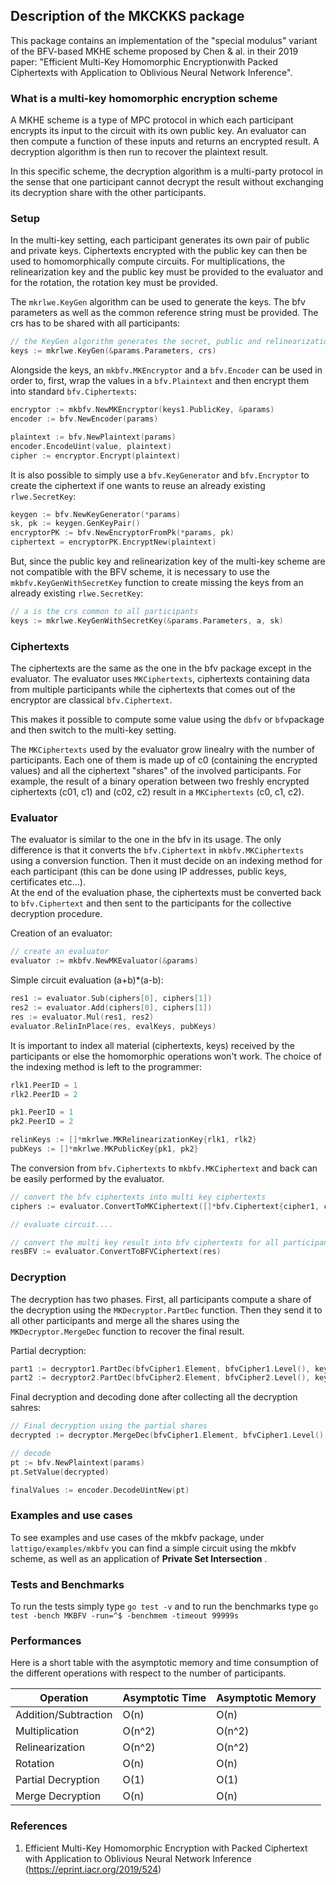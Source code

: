 ## Description of the MKCKKS package
This package contains an implementation of the "special modulus" variant of the BFV-based MKHE scheme proposed by Chen & al. in their 2019 paper: "Efficient Multi-Key Homomorphic Encryptionwith Packed Ciphertexts with Application to Oblivious Neural Network Inference".

### What is a multi-key homomorphic encryption scheme

A MKHE scheme is a type of MPC protocol in which each participant encrypts its input to the circuit with its own public key. An evaluator can then compute a function of these inputs and returns an encrypted result. A decryption algorithm is then run to recover the plaintext result.

In this specific scheme, the decryption algorithm is a multi-party protocol in the sense that one participant cannot decrypt the result without exchanging its decryption share with the other participants.

### Setup
In the multi-key setting, each participant generates its own pair of public and private keys. Ciphertexts encrypted with the public key can then be used to homomorphically compute circuits. 
For multiplications, the relinearization key and the public key must be provided to the evaluator and for the rotation, the rotation key must be provided.

The ```mkrlwe.KeyGen``` algorithm can be used to generate the keys. The bfv parameters as well as the common reference string must be provided.
The crs has to be shared with all participants:
```go
// the KeyGen algorithm generates the secret, public and relinearization key
keys := mkrlwe.KeyGen(&params.Parameters, crs)
```

Alongside the keys, an ```mkbfv.MKEncryptor``` and a ```bfv.Encoder``` can be used in order to, first, wrap the values in a ```bfv.Plaintext``` and then encrypt them into standard ```bfv.Ciphertexts```:
```go
encryptor := mkbfv.NewMKEncryptor(keys1.PublicKey, &params)
encoder := bfv.NewEncoder(params)

plaintext := bfv.NewPlaintext(params)
encoder.EncodeUint(value, plaintext)
cipher := encryptor.Encrypt(plaintext)
```

It is also possible to simply use a ```bfv.KeyGenerator``` and ```bfv.Encryptor``` to create the ciphertext if one wants to reuse an already existing ```rlwe.SecretKey```:
```go
keygen := bfv.NewKeyGenerator(*params)
sk, pk := keygen.GenKeyPair()
encryptorPK := bfv.NewEncryptorFromPk(*params, pk)
ciphertext = encryptorPK.EncryptNew(plaintext)
```

But, since the public key and relinearization key of the multi-key scheme are not compatible with the BFV scheme, it is necessary to use the ```mkbfv.KeyGenWithSecretKey``` function to create missing the keys from an already existing ```rlwe.SecretKey```:
```go
// a is the crs common to all participants
keys := mkrlwe.KeyGenWithSecretKey(&params.Parameters, a, sk) 
```


### Ciphertexts

The ciphertexts are the same as the one in the bfv package except in the evaluator. The evaluator uses ```MKCiphertexts```, ciphertexts containing data from multiple participants while the ciphertexts that comes out of the encryptor are classical ```bfv.Ciphertext```.

This makes it possible to compute some value using the ```dbfv``` or ```bfv```package and then switch to the multi-key setting.

The ```MKCiphertexts``` used by the evaluator grow linealry with the number of participants. Each one of them is made up of c0 (containing the encrypted values) and all the ciphertext "shares" of the involved participants.
For example, the result of a binary operation between two freshly encrypted ciphertexts (c01, c1)  and (c02, c2) result in a ```MKCiphertexts``` (c0, c1, c2).

### Evaluator

The evaluator is similar to the one in the bfv in its usage. The only difference is that it converts the ```bfv.Ciphertext``` in ```mkbfv.MKCiphertexts``` using a conversion function. Then it must decide on an indexing method for each participant (this can be done using IP addresses, public keys, certificates etc...).  
At the end of the evaluation phase, the ciphertexts must be converted back to ```bfv.Ciphertext``` and then sent to the participants for the collective decryption procedure.

Creation of an evaluator:
```go
// create an evaluator
evaluator := mkbfv.NewMKEvaluator(&params)
```

Simple circuit evaluation (a+b)*(a-b):
```go
res1 := evaluator.Sub(ciphers[0], ciphers[1])
res2 := evaluator.Add(ciphers[0], ciphers[1])
res := evaluator.Mul(res1, res2)
evaluator.RelinInPlace(res, evalKeys, pubKeys)
```

It is important to index all material (ciphertexts, keys) received by the participants or else the homomorphic operations won't work. The choice of the indexing method is left to the programmer:
```go
rlk1.PeerID = 1
rlk2.PeerID = 2

pk1.PeerID = 1
pk2.PeerID = 2

relinKeys := []*mkrlwe.MKRelinearizationKey{rlk1, rlk2}
pubKeys := []*mkrlwe.MKPublicKey{pk1, pk2}
```

The conversion from ```bfv.Ciphertexts``` to ```mkbfv.MKCiphertext``` and back can be easily performed by the evaluator.

```go
// convert the bfv ciphertexts into multi key ciphertexts
ciphers := evaluator.ConvertToMKCiphertext([]*bfv.Ciphertext{cipher1, cipher2}, ids)

// evaluate circuit....

// convert the multi key result into bfv ciphertexts for all participants before sending back the results
resBFV := evaluator.ConvertToBFVCiphertext(res)
```

### Decryption

The decryption has two phases. First, all participants compute a share of the decryption using the ```MKDecryptor.PartDec``` function.
Then they send it to all other participants and merge all the shares using the ```MKDecryptor.MergeDec``` function to recover the final result.

Partial decryption:
```go
part1 := decryptor1.PartDec(bfvCipher1.Element, bfvCipher1.Level(), keys1.SecretKey)
part2 := decryptor2.PartDec(bfvCipher2.Element, bfvCipher2.Level(), keys2.SecretKey)
```

Final decryption and decoding done after collecting all the decryption sahres:
```go
// Final decryption using the partial shares
decrypted := decryptor.MergeDec(bfvCipher1.Element, bfvCipher1.Level(), []*ring.Poly{part1, part2})

// decode
pt := bfv.NewPlaintext(params)
pt.SetValue(decrypted)

finalValues := encoder.DecodeUintNew(pt)
```

### Examples and use cases 

To see examples and use cases of the mkbfv package, under ```lattigo/examples/mkbfv``` you can find a simple circuit using the mkbfv scheme, as well as an application of **Private Set Intersection** .

### Tests and Benchmarks

To run the tests simply type ```go test -v``` and to run the benchmarks type ```go test -bench MKBFV -run=^$ -benchmem -timeout 99999s```

### Performances

Here is a short table with the asymptotic memory and time consumption of the different operations with respect to the number of participants.

| Operation  | Asymptotic Time | Asymptotic Memory |
| ------------- | ------------- | ------------- |
| Addition/Subtraction  | O(n)  | O(n) |
| Multiplication  | O(n^2)  | O(n^2)  |
| Relinearization  | O(n^2)  | O(n^2)  |
| Rotation  | O(n)  | O(n)  |
| Partial Decryption  | O(1)  | O(1)  |
| Merge Decryption  | O(n)  | O(n)  |

### References

1. Efficient Multi-Key Homomorphic Encryption with Packed Ciphertext with Application to Oblivious Neural Network Inference (<https://eprint.iacr.org/2019/524>)